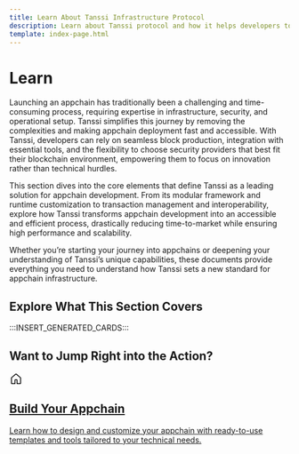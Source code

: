 ```yaml
---
title: Learn About Tanssi Infrastructure Protocol
description: Learn about Tanssi protocol and how it helps developers to build and deploy appchains by handling infrastructure complexities and providing key integrations.
template: index-page.html
---
```


# Learn

Launching an appchain has traditionally been a challenging and time-consuming process, requiring expertise in infrastructure, security, and operational setup. Tanssi simplifies this journey by removing the complexities and making appchain deployment fast and accessible. With Tanssi, developers can rely on seamless block production, integration with essential tools, and the flexibility to choose security providers that best fit their blockchain environment, empowering them to focus on innovation rather than technical hurdles.

This section dives into the core elements that define Tanssi as a leading solution for appchain development. From its modular framework and runtime customization to transaction management and interoperability, explore how Tanssi transforms appchain development into an accessible and efficient process, drastically reducing time-to-market while ensuring high performance and scalability.

Whether you’re starting your journey into appchains or deepening your understanding of Tanssi’s unique capabilities, these documents provide everything you need to understand how Tanssi sets a new standard for appchain infrastructure.

## Explore What This Section Covers

:::INSERT_GENERATED_CARDS:::

## Want to Jump Right into the Action? 

<div class="subsection-wrapper">
  <div class="card">
    <a href="/builders/build/">
      <div class="card-header">
        <svg xmlns="http://www.w3.org/2000/svg" viewBox="0 0 24 24" width="24" height="24"><path d="M11.03 2.59a1.501 1.501 0 0 1 1.94 0l7.5 6.363a1.5 1.5 0 0 1 .53 1.144V19.5a1.5 1.5 0 0 1-1.5 1.5h-5.75a.75.75 0 0 1-.75-.75V14h-2v6.25a.75.75 0 0 1-.75.75H4.5A1.5 1.5 0 0 1 3 19.5v-9.403c0-.44.194-.859.53-1.144ZM12 3.734l-7.5 6.363V19.5h5v-6.25a.75.75 0 0 1 .75-.75h3.5a.75.75 0 0 1 .75.75v6.25h5v-9.403Z"></path></svg>
        <h2 class="title">Build Your Appchain</h2>
      </div>
      <p class="description">Learn how to design and customize your appchain with ready-to-use templates and tools tailored to your technical needs.</p>
    </a>
  </div>
</div>
